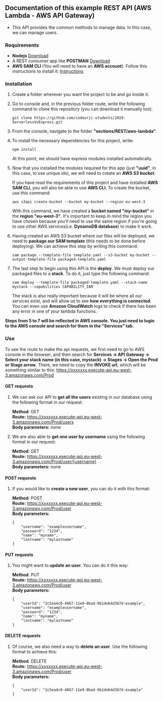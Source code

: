 ## Documentation of this example REST API (AWS Lambda - AWS API Gateway)
* This API provides the common methods to manage data. In this case, we can manage users.

### Requirements
- **Nodejs** [Download](https://nodejs.org/es/download/)
- A REST consumer app like **POSTMAN** [Download](https://www.getpostman.com/downloads/)
- **AWS SAM CLI** (You will need to have an **AWS account**). Follow this instructions to install it: [Instructions](https://docs.aws.amazon.com/es_es/serverless-application-model/latest/developerguide/serverless-sam-cli-install.html)

### Installation
1. Create a folder wherever you want the project to be and go inside it.

2. Go to console and, in the previous folder route, write the following command to clone this repository (you can download it manually too):

    ```
    git clone https://github.com/codeurjc-students/2019-ServerlessVsExpress.git
    ```

3. From the console, navigate to the folder **"sections/REST/aws-lambda"**.

4. To install the necessary dependencies for this project, write:
    ```
    npm install
    ```
    At this point, we should have express modules installed automatically.

5. Now that you installed the modules required for this app (just **"uuid"**, in this case, to use unique ids), we will need to create an **AWS S3 bucket**.

    If you have read the requirements of this project and have installed **AWS SAM CLI**, you will also be able to use **AWS CLI**. To create the bucket, use this command:
    ```
    aws s3api create-bucket --bucket my-bucket --region eu-west-3
    ```
    With this command, we have created a **bucket named "my-bucket"** in the **region "eu-west-3"**. It's important to keep in mind the region you have chosen because you'll need to use the same region if you're going to use other AWS services(i.e. **DynamoDB database**) to make it work.

6. Having created an AWS S3 bucket where our files will be deployed, we need to **package our SAM template** (this needs to be done before deploying). We can achieve this step by writing this command:
    ```
    sam package --template-file template.yaml --s3-bucket my-bucket --output-template-file packaged-template.yaml
    ```

7. The last step to begin using this API is the **deploy**. We must deploy our packaged files to a **stack**. To do it, just type the following command:
    ```
    sam deploy --template-file packaged-template.yaml --stack-name mystack --capabilities CAPABILITY_IAM
    ```
    The stack is also really important because it will be where all our services exist, and will allow us to see **how everything is connected**. You can even use **Amazon CloudWatch** logs to check if there has been any error in one of your lambda functions.

**Steps from 5 to 7 will be reflected in AWS console. You just need to login to the AWS console and search for them in the "Services" tab.**


### Use

To see the route to make the api requests, we first need to go to AWS console in the browser, and then search for **Services -> API Gateway -> Select your stack name (in this case, mystack) -> Stages -> Open the Prod or Stage arrow**. There, we need to copy the **INVOKE url**, which will be something similar to this: https://xxxxxxx.execute-api.eu-west-3.amazonaws.com/Prod


#### GET requests
1. We can ask our API to **get all the users** existing in our database using the following format in our request:

    **Method**: GET <br/>
    **Route:** https://xxxxxxx.execute-api.eu-west-3.amazonaws.com/Prod/users <br/>
    **Body parameters:** none <br/>

2. We are also able to **get one user by username** using the following format in our request:

    **Method**: GET <br/>
    **Route:** https://xxxxxxx.execute-api.eu-west-3.amazonaws.com/Prod/user/{username} <br/>
    **Body parameters:** none <br/>

#### POST requests
1. If you would like to **create a new user**, you can do it with this format:

    **Method**: POST <br/>
    **Route:** https://xxxxxxx.execute-api.eu-west-3.amazonaws.com/Prod/user <br/>
    **Body parameters:** <br/>
    ```
    {
        "username": "exampleusername",
        "password": "1234",
        "name": "myname",
        "lastname": "mylastname"
    }
    ```

#### PUT requests
1. You might want to **update an user**. You can do it this way:

    **Method**: PUT <br/>
    **Route:** https://xxxxxxx.execute-api.eu-west-3.amazonaws.com/Prod/user <br/>
    **Body parameters:** <br/>
    ```
    {
        "userId": "2c5ea4c0-4067-11e9-8bad-9b1deb4d3b7d-example",
        "username": "exampleusername",
        "password": "1234",
        "name": "myname",
        "lastname": "mylastname"
    }
    ```

#### DELETE requests
1. Of course, we also need a way to **delete an user**. Use the following format to achieve this:

    **Method**: DELETE <br/>
    **Route:** https://xxxxxxx.execute-api.eu-west-3.amazonaws.com/Prod/user <br/>
    **Body parameters:** <br/>
    ```
    {
        "userId": "2c5ea4c0-4067-11e9-8bad-9b1deb4d3b7d-example"
    }
    ```




